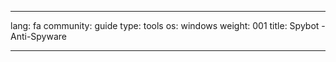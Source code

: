 

---

lang: fa
community: guide
type: tools
os: windows
weight: 001
title: Spybot - Anti-Spyware

---

<stub>

